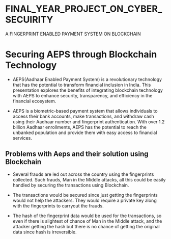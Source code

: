 # FINAL_YEAR_PROJECT_ON_CYBER_SECUIRITY
A FINGERPRINT ENABLED PAYMENT SYSTEM ON BLOCKCHAIN
# Securing AEPS through Blockchain Technology

- AEPS(Aadhaar Enabled Payment System) is a revolutionary technology that 
has the potential to transform financial inclusion in India. This presentation 
explores the benefits of integrating blockchain technology with AEPS to 
enhance security, transparency, and efficiency in the financial ecosystem.

- AEPS is a biometric-based payment system that allows individuals to access 
their bank accounts, make transactions, and withdraw cash using their 
Aadhaar number and fingerprint authentication. With over 1.2 billion Aadhaar 
enrollments, AEPS has the potential to reach the unbanked population and 
provide them with easy access to financial services.

## Problems with Aeps and their solution using Blockchain

- Several frauds are led out across the country using the fingerprints collected. Such frauds, Man in the Middle attacks, all this could be easily handled by securing the transactions using Blockchain.

- The transactions would be secured since just getting  the fingerprints would not help the attackers. They would require a private key along with the fingerprints to carryout the frauds.

- The hash of the fingerprint data would be used for the transactions, so even if there is slightest of chance of Man in the Middle attack, and the attacker getting the hash but there is no chance of getting the original data since hash is irreversible.
